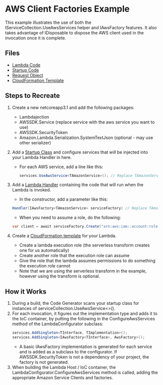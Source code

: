 # AWS Client Factories Example

This example illustrates the use of both the IServiceCollection.UseAwsServices helper and IAwsFactory features.  It also takes advantage of IDisposable to dispose the AWS client used in the invocation once it is complete.

## Files

- [Lambda Code](Handler.cs)
- [Startup Code](Startup.cs)
- [Request Object](Request.cs)
- [CloudFormation Template](cloudformation.template.yml)

## Steps to Recreate

1. Create a new netcoreapp3.1 and add the following packages:

   - Lambdajection
   - AWSSDK.Service (replace service with the aws service you want to use)
   - AWSSDK.SecurityToken
   - Amazon.Lambda.Serialization.SystemTextJson (optional - may use other serializer)

2. Add a [Startup Class](Startup.cs) and configure services that will be injected into your Lambda Handler in here.

   - For each AWS service, add a line like this:
     ```cs
     services.UseAwsService<TAmazonService>(); // Replace TAmazonService with the interface type of the client you want to add
     ```

3. Add a [Lambda Handler](Handler.cs) containing the code that will run when the Lambda is invoked.

   - In the constructor, add a parameter like this:

   ```cs
   Handler(IAwsFactory<TAmazonService> serviceFactory) // Replace TAmazonService with the interface type of the client you want to add
   ```

   - When you need to assume a role, do the following:

   ```cs
   var client = await serviceFactory.Create("arn:aws:iam::account:role/RoleName");
   ```

4. Create a [CloudFormation template](cloudformation.template.yml) for your Lambda.
   - Create a lambda execution role (the serverless transform creates one for us automatically)
   - Create another role that the execution role can assume
   - Give the role that the lambda assumes permissions to do something the execution role cannot
   - Note that we are using the serverless transform in the example, however using the transform is optional.

## How it Works

1. During a build, the Code Generator scans your startup class for instances of serviceCollection.UseAwsService<>().
2. For each invocation, it figures out the implementation type and adds it to the IoC container, by putting the following in the ConfigureAwsServices method of the LambdaConfigurator subclass:
   ```cs
   services.AddSingleton<TInterface, TImplementation>();
   services.AddSingleton<IAwsFactory<TInterface>, AwsFactory>();
   ```
   - A basic IAwsFactory implementation is generated for each service and is added as a subclass to the configurator. If AWSSDK.SecurityToken is not a dependency of your project, the factory is not generated.
3. When building the Lambda Host / IoC container, the LambdaConfigurator.ConfigureAwsServices method is called, adding the appropriate Amazon Service Clients and factories.
